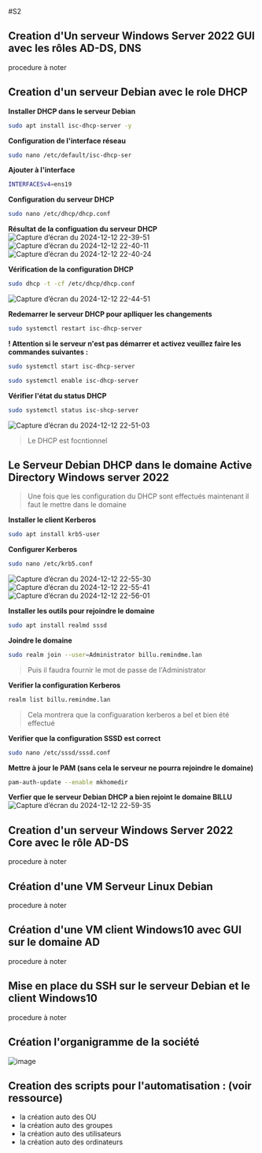 #S2
## Creation d'Un serveur Windows Server 2022 GUI avec les rôles AD-DS, DNS
procedure à noter

## Creation d'un serveur Debian avec le role DHCP
**Installer DHCP dans le serveur Debian** 

```bash 
sudo apt install isc-dhcp-server -y
``` 
**Configuration de l'interface réseau**

```bash 
sudo nano /etc/default/isc-dhcp-ser
```

**Ajouter à l'interface**
 
```bash
INTERFACESv4=ens19
``` 

**Configuration du serveur DHCP** 
```bash 
sudo nano /etc/dhcp/dhcp.conf
``` 

**Résultat de la configuation du serveur DHCP**
![Capture d’écran du 2024-12-12 22-39-51](https://github.com/user-attachments/assets/56ba87d5-06e2-42d6-abd5-7641a7ab25e7)
![Capture d’écran du 2024-12-12 22-40-11](https://github.com/user-attachments/assets/dc71b5e7-dc2a-4288-a240-62eef251f386)
![Capture d’écran du 2024-12-12 22-40-24](https://github.com/user-attachments/assets/5035f094-4ce4-44dc-b4ff-39fc943b503c)

**Vérification de la configuration DHCP** 
```bash 
sudo dhcp -t -cf /etc/dhcp/dhcp.conf 
``` 
![Capture d’écran du 2024-12-12 22-44-51](https://github.com/user-attachments/assets/899d635e-5179-4dc4-95c9-181f99bbb1d4)

**Redemarrer le serveur DHCP pour aplliquer les changements**
```bash 
sudo systemctl restart isc-dhcp-server
``` 
**! Attention si le serveur n'est pas démarrer et activez veuillez faire les commandes suivantes :**
```bash 
sudo systemctl start isc-dhcp-server
```
```bash 
sudo systemctl enable isc-dhcp-server
```
**Vérifier l'état du status DHCP** 
```bash 
sudo systemctl status isc-shcp-server
```
![Capture d’écran du 2024-12-12 22-51-03](https://github.com/user-attachments/assets/019021de-bee1-4175-b07d-6c3dde94b6fa)

> Le DHCP est focntionnel 

## Le Serveur Debian DHCP dans le domaine Active Directory Windows server 2022 

> Une fois que les configuration du DHCP sont effectués maintenant il faut le mettre dans le domaine

**Installer le client Kerberos** 

```bash 
sudo apt install krb5-user
``` 

**Configurer Kerberos** 
```bash 
sudo nano /etc/krb5.conf
```
![Capture d’écran du 2024-12-12 22-55-30](https://github.com/user-attachments/assets/1907e73b-9865-4a79-94ec-f2df53855b3e)
![Capture d’écran du 2024-12-12 22-55-41](https://github.com/user-attachments/assets/c6c6432d-7766-459b-a37c-436ffe77e387)
![Capture d’écran du 2024-12-12 22-56-01](https://github.com/user-attachments/assets/c47097aa-0d99-4a58-9c88-c8ab7bed2c6b)

**Installer les outils pour rejoindre le domaine**

```bash 
sudo apt install realmd sssd
``` 

**Joindre le domaine**

```bash
sudo realm join --user=Administrator billu.remindme.lan
``` 
> Puis il faudra fournir le mot de passe de l'Administrator 

**Verifier la configuration Kerberos**
 
```bash 
realm list billu.remindme.lan
```
> Cela montrera que la configuaration kerberos a bel et bien été effectué

**Verifier que la configuration SSSD est correct**

```bash 
sudo nano /etc/sssd/sssd.conf
```

**Mettre à jour le PAM (sans cela le serveur ne pourra rejoindre le domaine)**

```bash 
pam-auth-update --enable mkhomedir
```
**Verfier que le serveur Debian DHCP a bien rejoint le domaine BILLU**
![Capture d’écran du 2024-12-12 22-59-35](https://github.com/user-attachments/assets/4dfa4fc5-cb6d-4f4e-8527-433d4c043eb7)


## Creation d'un serveur Windows Server 2022 Core avec le rôle AD-DS
procedure à noter

## Création d'une VM Serveur Linux Debian 
procedure à noter

## Création d'une VM client Windows10 avec GUI sur le domaine AD
procedure à noter

## Mise en place du SSH sur le serveur Debian et le client Windows10
procedure à noter

## Création  l'organigramme de la société
![image](https://github.com/user-attachments/assets/b43c9d6c-662a-44a7-9f64-46bd7e924f6e)


## Creation des scripts pour l'automatisation : (voir ressource)
- la création auto des OU
- la création auto des groupes
- la création auto des utilisateurs
- la création auto des ordinateurs
  
  
